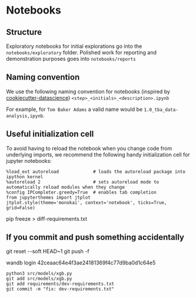 # Notebooks
## Structure
Exploratory notebooks for initial explorations go into the `notebooks/exploratory` folder.
Polished work for reporting and demonstration purposes goes into `notebooks/reports`

## Naming convention
We use the following naming convention for notebooks (inspired by [cookiecutter-datascience](https://drivendata.github.io/cookiecutter-data-science/#notebooks-are-for-exploration-and-communication))
```<step>_<initials>_<description>.ipynb```

For example, for `Tom Baker Adams` a valid name would be `1.0_tba_data-analysis,ipynb`.

## Useful initialization cell
To avoid having to reload the notebook when you change code from underlying imports, we recommend the following handy initialization cell for jupyter notebooks:
```
%load_ext autoreload             # loads the autoreload package into ipython kernel
%autoreload 2                    # sets autoreload mode to automatically reload modules when they change
%config IPCompleter.greedy=True  # enables tab completion
from jupyterthemes import jtplot
jtplot.style(theme='monokai', context='notebook', ticks=True, grid=False)
```

pip freeze > diff-requirements.txt
## If you commit and push something accidentally
git reset --soft HEAD~1
git push -f

wandb login 42ceaac64e4f3ae24181369f4c77d9ba0d1c64e5

    python3 src/models/xgb.py 
    git add src/models/xgb.py
    git add requirements/dev-requirements.txt
    git commit -m "fix: dev-requirements.txt"
